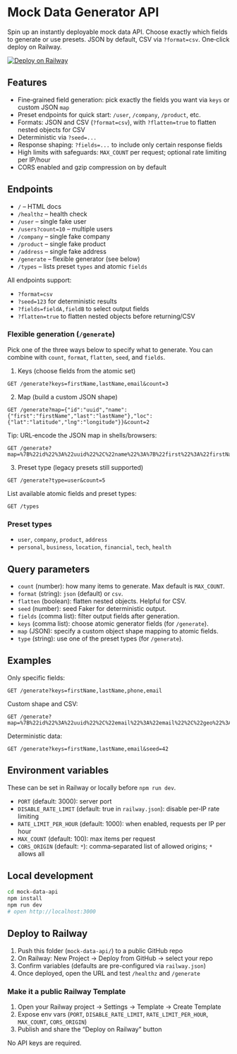 # Mock Data Generator API

Spin up an instantly deployable mock data API. Choose exactly which fields to generate or use presets. JSON by default, CSV via `?format=csv`. One‑click deploy on Railway.

[![Deploy on Railway](https://railway.app/button.svg)]([https://railway.app/template/new?name=Mock%20Data%20API&description=Instant%20mock%20data%20API%20powered%20by%20Express%20%2B%20Faker%2E&repo=&plugins=&envs=PORT&PORTDefault=3000](https://railway.com/deploy/instant-mock-data-api))

## Features
- Fine‑grained field generation: pick exactly the fields you want via `keys` or custom JSON `map`
- Preset endpoints for quick start: `/user`, `/company`, `/product`, etc.
- Formats: JSON and CSV (`?format=csv`), with `?flatten=true` to flatten nested objects for CSV
- Deterministic via `?seed=...`
- Response shaping: `?fields=...` to include only certain response fields
- High limits with safeguards: `MAX_COUNT` per request; optional rate limiting per IP/hour
- CORS enabled and gzip compression on by default

## Endpoints

- `/` – HTML docs
- `/healthz` – health check
- `/user` – single fake user
- `/users?count=10` – multiple users
- `/company` – single fake company
- `/product` – single fake product
- `/address` – single fake address
- `/generate` – flexible generator (see below)
- `/types` – lists preset `types` and atomic `fields`

All endpoints support:
- `?format=csv`
- `?seed=123` for deterministic results
- `?fields=fieldA,fieldB` to select output fields
- `?flatten=true` to flatten nested objects before returning/CSV

### Flexible generation (`/generate`)
Pick one of the three ways below to specify what to generate. You can combine with `count`, `format`, `flatten`, `seed`, and `fields`.

1) Keys (choose fields from the atomic set)

```
GET /generate?keys=firstName,lastName,email&count=3
```

2) Map (build a custom JSON shape)

```
GET /generate?map={"id":"uuid","name":{"first":"firstName","last":"lastName"},"loc":{"lat":"latitude","lng":"longitude"}}&count=2
```

Tip: URL‑encode the JSON map in shells/browsers:

```
GET /generate?map=%7B%22id%22%3A%22uuid%22%2C%22name%22%3A%7B%22first%22%3A%22firstName%22%2C%22last%22%3A%22lastName%22%7D%2C%22loc%22%3A%7B%22lat%22%3A%22latitude%22%2C%22lng%22%3A%22longitude%22%7D%7D
```

3) Preset type (legacy presets still supported)

```
GET /generate?type=user&count=5
```

List available atomic fields and preset types:

```
GET /types
```

### Preset types
- `user`, `company`, `product`, `address`
- `personal`, `business`, `location`, `financial`, `tech`, `health`

## Query parameters
- `count` (number): how many items to generate. Max default is `MAX_COUNT`.
- `format` (string): `json` (default) or `csv`.
- `flatten` (boolean): flatten nested objects. Helpful for CSV.
- `seed` (number): seed Faker for deterministic output.
- `fields` (comma list): filter output fields after generation.
- `keys` (comma list): choose atomic generator fields (for `/generate`).
- `map` (JSON): specify a custom object shape mapping to atomic fields.
- `type` (string): use one of the preset types (for `/generate`).

## Examples

Only specific fields:
```
GET /generate?keys=firstName,lastName,phone,email
```

Custom shape and CSV:
```
GET /generate?map=%7B%22id%22%3A%22uuid%22%2C%22email%22%3A%22email%22%2C%22geo%22%3A%7B%22lat%22%3A%22latitude%22%2C%22lng%22%3A%22longitude%22%7D%7D&count=10&format=csv&flatten=true
```

Deterministic data:
```
GET /generate?keys=firstName,lastName,email&seed=42
```

## Environment variables
These can be set in Railway or locally before `npm run dev`.

- `PORT` (default: 3000): server port
- `DISABLE_RATE_LIMIT` (default: true in `railway.json`): disable per‑IP rate limiting
- `RATE_LIMIT_PER_HOUR` (default: 1000): when enabled, requests per IP per hour
- `MAX_COUNT` (default: 100): max items per request
- `CORS_ORIGIN` (default: `*`): comma‑separated list of allowed origins; `*` allows all

## Local development

```bash
cd mock-data-api
npm install
npm run dev
# open http://localhost:3000
```

## Deploy to Railway
1. Push this folder (`mock-data-api/`) to a public GitHub repo
2. On Railway: New Project → Deploy from GitHub → select your repo
3. Confirm variables (defaults are pre-configured via `railway.json`)
4. Once deployed, open the URL and test `/healthz` and `/generate`

### Make it a public Railway Template
1. Open your Railway project → Settings → Template → Create Template
2. Expose env vars (`PORT`, `DISABLE_RATE_LIMIT`, `RATE_LIMIT_PER_HOUR`, `MAX_COUNT`, `CORS_ORIGIN`)
3. Publish and share the “Deploy on Railway” button

No API keys are required.
